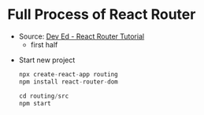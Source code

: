 # Full Process of React Router

- Source: [Dev Ed - React Router Tutorial](https://www.youtube.com/watch?v=Law7wfdg_ls)
  - first half

* Start new project

  ```C
  npx create-react-app routing
  npm install react-router-dom

  cd routing/src
  npm start
  ```
